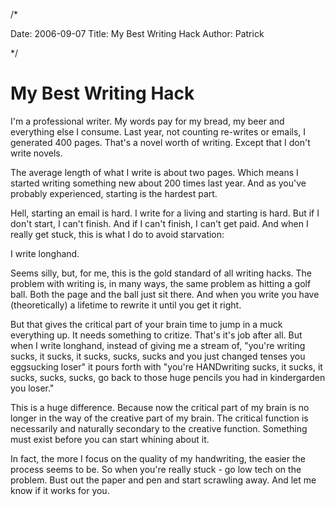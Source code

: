 /*

Date: 2006-09-07
Title: My Best Writing Hack
Author: Patrick

*/

# My Best Writing Hack

I'm a professional writer. My words pay for my bread, my beer and everything else I consume. Last year, not counting re-writes or emails, I generated 400 pages. That's a novel worth of writing. Except that I don't write novels.

The average length of what I write is about two pages. Which means I started writing something new about 200 times last year. And as you've probably experienced, starting is the hardest part.

Hell, starting an email is hard. I write for a living and starting is hard. But if I don't start, I can't finish. And if I can't finish, I can't get paid. And when I really get stuck, this is what I do to avoid starvation:

I write longhand.

Seems silly, but, for me, this is the gold standard of all writing hacks. The problem with writing is, in many ways, the same problem as hitting a golf ball. Both the page and the ball just sit there. And when you write you have (theoretically) a lifetime to rewrite it until you get it right.

But that gives the critical part of your brain time to jump in a muck everything up. It needs something to critize.  That's it's job after all. But when I write longhand, instead of giving me a stream of, "you're writing sucks, it sucks, it sucks, sucks, sucks and you just changed tenses you eggsucking loser" it pours forth with "you're HANDwriting sucks, it sucks, it sucks, sucks, sucks, go back to those huge pencils you had in kindergarden you loser."

This is a huge difference. Because now the critical part of my brain is no longer in the way of the creative part of my brain. The critical function is necessarily and naturally secondary to the creative function. Something must exist before you can start whining about it.

In fact, the more I focus on the quality of my handwriting, the easier the process seems to be. So when you're really stuck - go low tech on the problem. Bust out the paper and pen and start scrawling away.
And let me know if it works for you.




